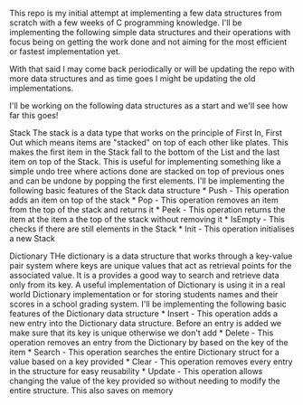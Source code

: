 This repo is my initial attempt at implementing a few data structures
from scratch with a few weeks of C programming knowledge. I'll be 
implementing the following simple data structures and their operations
with focus being on getting the work done and not aiming for the most
efficient or fastest implementation yet.

With that said I may come back periodically or will be updating the repo
with more data structures and as time goes I might be updating the old
implementations.

I'll be working on the following data structures as a start and we'll
see how far this goes!

Stack
    The stack is a data type that works on the principle of First In,
    First Out which means items are "stacked" on top of each other like
    plates. This makes the first item in the Stack fall to the bottom
    of the List and the last item on top of the Stack.
    This is useful for implementing something like a simple undo tree
    where actions done are stacked on top of previous ones and can be
    undone by popping the first elements.
    I'll be implementing the following basic features of the Stack data
    structure
        * Push      -   This operation adds an item on top of the stack
        * Pop       -   This operation removes an item from the top of
                        the stack and returns it
        * Peek      -   This operation returns the item at the item a the
                        top of the stack without removing it
        * IsEmpty   -   This checks if there are still elements in the
                        Stack
        * Init      -   This operation initialises a new Stack


Dictionary
    THe dictionary is a data structure that works through a key-value
    pair system where keys are unique values that act as retrieval 
    points for the associated value. It is a provides a good way to 
    search and retrieve data only from its key.
    A useful implementation of Dictionary is using it in a real world
    Dictionary implementation or for storing students names and their
    scores in a school grading system.
    I'll be implementing the following basic features of the Dictionary
    data structure
        * Insert    -   This operation adds a new entry into the Dictionary
                        data structure. Before an entry is added we make
                        sure that its key is unique otherwise we don't add
        * Delete    -   This operation removes an entry from the Dictionary
                        by based on the key of the item
        * Search    -   This operation searches the entire Dictionary struct
                        for a value based on a key provided
        * Clear     -   This operation removes every entry in the structure
                        for easy reusability
        * Update    -   This operation allows changing the value of the key
                        provided so without needing to modify the entire
                        structure. This also saves on memory
